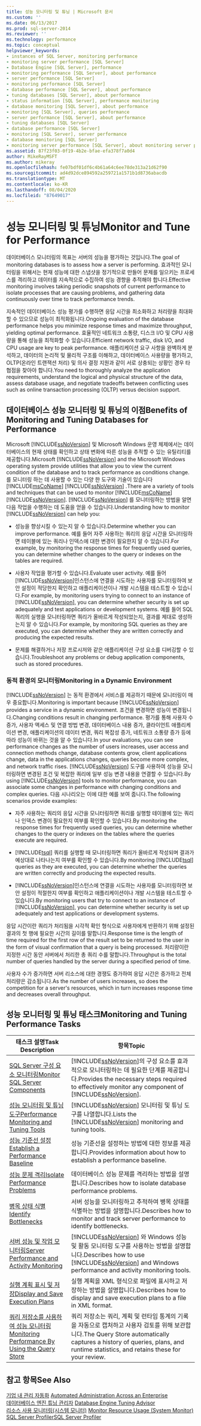 ```yaml
---
title: 성능 모니터링 및 튜닝 | Microsoft 문서
ms.custom: ''
ms.date: 06/13/2017
ms.prod: sql-server-2014
ms.reviewer: ''
ms.technology: performance
ms.topic: conceptual
helpviewer_keywords:
- instances of SQL Server, monitoring performance
- monitoring server performance [SQL Server]
- Database Engine [SQL Server], performance
- monitoring performance [SQL Server], about performance
- server performance [SQL Server]
- monitoring performance [SQL Server]
- database performance [SQL Server], about performance
- tuning databases [SQL Server], about performance
- status information [SQL Server], performance monitoring
- database monitoring [SQL Server], about performance
- monitoring [SQL Server], queries performance
- server performance [SQL Server], about performance
- tuning databases [SQL Server]
- database performance [SQL Server]
- monitoring [SQL Server], server performance
- database monitoring [SQL Server]
- monitoring server performance [SQL Server], about monitoring server performance
ms.assetid: 87f23f03-0f19-4b2e-bfae-efa378f7a0d4
author: MikeRayMSFT
ms.author: mikeray
ms.openlocfilehash: fe07bdf01df6c4b61a64c6ee78de313a21d62f90
ms.sourcegitcommit: ad4d92dce894592a259721a1571b1d8736abacdb
ms.translationtype: MT
ms.contentlocale: ko-KR
ms.lasthandoff: 08/04/2020
ms.locfileid: "87649017"
---
```

# <a name="monitor-and-tune-for-performance"></a><span data-ttu-id="05274-102">성능 모니터링 및 튜닝</span><span class="sxs-lookup"><span data-stu-id="05274-102">Monitor and Tune for Performance</span></span>
  <span data-ttu-id="05274-103">데이터베이스 모니터링의 목표는 서버의 성능을 평가하는 것입니다.</span><span class="sxs-lookup"><span data-stu-id="05274-103">The goal of monitoring databases is to assess how a server is performing.</span></span> <span data-ttu-id="05274-104">효과적인 모니터링을 위해서는 현재 성능에 대한 스냅샷을 정기적으로 만들어 문제를 일으키는 프로세스를 격리하고 데이터를 지속적으로 수집하여 성능 경향을 추적해야 합니다.</span><span class="sxs-lookup"><span data-stu-id="05274-104">Effective monitoring involves taking periodic snapshots of current performance to isolate processes that are causing problems, and gathering data continuously over time to track performance trends.</span></span>  
  
 <span data-ttu-id="05274-105">지속적인 데이터베이스 성능 평가를 수행하면 응답 시간을 최소화하고 처리량을 최대화할 수 있으므로 성능이 최적화됩니다.</span><span class="sxs-lookup"><span data-stu-id="05274-105">Ongoing evaluation of the database performance helps you minimize response times and maximize throughput, yielding optimal performance.</span></span> <span data-ttu-id="05274-106">효율적인 네트워크 소통량, 디스크 I/O 및 CPU 사용량을 통해 성능을 최적화할 수 있습니다.</span><span class="sxs-lookup"><span data-stu-id="05274-106">Efficient network traffic, disk I/O, and CPU usage are key to peak performance.</span></span> <span data-ttu-id="05274-107">애플리케이션 요구 사항을 완벽하게 분석하고, 데이터의 논리적 및 물리적 구조를 이해하고, 데이터베이스 사용량을 평가하고, OLTP(온라인 트랜잭션 처리) 및 의사 결정 지원과 같이 서로 상충되는 상황인 경우 타협점을 찾아야 합니다.</span><span class="sxs-lookup"><span data-stu-id="05274-107">You need to thoroughly analyze the application requirements, understand the logical and physical structure of the data, assess database usage, and negotiate tradeoffs between conflicting uses such as online transaction processing (OLTP) versus decision support.</span></span>  
  
## <a name="benefits-of-monitoring-and-tuning-databases-for-performance"></a><span data-ttu-id="05274-108">데이터베이스 성능 모니터링 및 튜닝의 이점</span><span class="sxs-lookup"><span data-stu-id="05274-108">Benefits of Monitoring and Tuning Databases for Performance</span></span>  
 <span data-ttu-id="05274-109">Microsoft [!INCLUDE[ssNoVersion](../../includes/ssnoversion-md.md)] 및 Microsoft Windows 운영 체제에서는 데이터베이스의 현재 상태를 확인하고 상태 변화에 따른 성능을 추적할 수 있는 유틸리티를 제공합니다.</span><span class="sxs-lookup"><span data-stu-id="05274-109">Microsoft [!INCLUDE[ssNoVersion](../../includes/ssnoversion-md.md)] and the Microsoft Windows operating system provide utilities that allow you to view the current condition of the database and to track performance as conditions change.</span></span> <span data-ttu-id="05274-110">를 모니터링 하는 데 사용할 수 있는 다양 한 도구와 기술이 있습니다 [!INCLUDE[msCoName](../../includes/msconame-md.md)] [!INCLUDE[ssNoVersion](../../includes/ssnoversion-md.md)] .</span><span class="sxs-lookup"><span data-stu-id="05274-110">There are a variety of tools and techniques that can be used to monitor [!INCLUDE[msCoName](../../includes/msconame-md.md)] [!INCLUDE[ssNoVersion](../../includes/ssnoversion-md.md)].</span></span> <span data-ttu-id="05274-111">[!INCLUDE[ssNoVersion](../../includes/ssnoversion-md.md)] 를 모니터링하는 방법을 알면 다음 작업을 수행하는 데 도움을 얻을 수 있습니다.</span><span class="sxs-lookup"><span data-stu-id="05274-111">Understanding how to monitor [!INCLUDE[ssNoVersion](../../includes/ssnoversion-md.md)] can help you:</span></span>  
  
-   <span data-ttu-id="05274-112">성능을 향상시킬 수 있는지 알 수 있습니다.</span><span class="sxs-lookup"><span data-stu-id="05274-112">Determine whether you can improve performance.</span></span> <span data-ttu-id="05274-113">예를 들어 자주 사용하는 쿼리의 응답 시간을 모니터링하면 테이블에 있는 쿼리나 인덱스에 대한 변경이 필요한지 알 수 있습니다.</span><span class="sxs-lookup"><span data-stu-id="05274-113">For example, by monitoring the response times for frequently used queries, you can determine whether changes to the query or indexes on the tables are required.</span></span>  
  
-   <span data-ttu-id="05274-114">사용자 작업을 평가할 수 있습니다.</span><span class="sxs-lookup"><span data-stu-id="05274-114">Evaluate user activity.</span></span> <span data-ttu-id="05274-115">예를 들어 [!INCLUDE[ssNoVersion](../../includes/ssnoversion-md.md)]인스턴스에 연결을 시도하는 사용자를 모니터링하여 보안 설정이 적당한지 확인하고 애플리케이션이나 개발 시스템을 테스트할 수 있습니다.</span><span class="sxs-lookup"><span data-stu-id="05274-115">For example, by monitoring users trying to connect to an instance of [!INCLUDE[ssNoVersion](../../includes/ssnoversion-md.md)], you can determine whether security is set up adequately and test applications or development systems.</span></span> <span data-ttu-id="05274-116">예를 들어 SQL 쿼리의 실행을 모니터링하면 쿼리가 올바르게 작성되었는지, 결과를 제대로 생성하는지 알 수 있습니다.</span><span class="sxs-lookup"><span data-stu-id="05274-116">For example, by monitoring SQL queries as they are executed, you can determine whether they are written correctly and producing the expected results.</span></span>  
  
-   <span data-ttu-id="05274-117">문제를 해결하거나 저장 프로시저와 같은 애플리케이션 구성 요소를 디버깅할 수 있습니다.</span><span class="sxs-lookup"><span data-stu-id="05274-117">Troubleshoot any problems or debug application components, such as stored procedures.</span></span>  
  
### <a name="monitoring-in-a-dynamic-environment"></a><span data-ttu-id="05274-118">동적 환경의 모니터링</span><span class="sxs-lookup"><span data-stu-id="05274-118">Monitoring in a Dynamic Environment</span></span>  
 <span data-ttu-id="05274-119">[!INCLUDE[ssNoVersion](../../includes/ssnoversion-md.md)] 는 동적 환경에서 서비스를 제공하기 때문에 모니터링이 매우 중요합니다.</span><span class="sxs-lookup"><span data-stu-id="05274-119">Monitoring is important because [!INCLUDE[ssNoVersion](../../includes/ssnoversion-md.md)] provides a service in a dynamic environment.</span></span> <span data-ttu-id="05274-120">조건을 변경하면 성능이 변경됩니다.</span><span class="sxs-lookup"><span data-stu-id="05274-120">Changing conditions result in changing performance.</span></span> <span data-ttu-id="05274-121">평가를 통해 사용자 수 증가, 사용자 액세스 및 연결 방법 변경, 데이터베이스 내용 증가, 클라이언트 애플리케이션 변경, 애플리케이션의 데이터 변경, 쿼리 복잡성 증가, 네트워크 소통량 증가 등에 따라 성능이 바뀌는 것을 알 수 있습니다.</span><span class="sxs-lookup"><span data-stu-id="05274-121">In your evaluations, you can see performance changes as the number of users increases, user access and connection methods change, database contents grow, client applications change, data in the applications changes, queries become more complex, and network traffic rises.</span></span> <span data-ttu-id="05274-122">[!INCLUDE[ssNoVersion](../../includes/ssnoversion-md.md)] 도구를 사용하여 성능을 모니터링하면 변경된 조건 및 복잡한 쿼리에 일부 성능 변경 내용을 연결할 수 있습니다.</span><span class="sxs-lookup"><span data-stu-id="05274-122">By using [!INCLUDE[ssNoVersion](../../includes/ssnoversion-md.md)] tools to monitor performance, you can associate some changes in performance with changing conditions and complex queries.</span></span> <span data-ttu-id="05274-123">다음 시나리오는 이에 대한 예를 보여 줍니다.</span><span class="sxs-lookup"><span data-stu-id="05274-123">The following scenarios provide examples:</span></span>  
  
-   <span data-ttu-id="05274-124">자주 사용하는 쿼리의 응답 시간을 모니터링하면 쿼리를 실행할 테이블에 있는 쿼리나 인덱스 변경이 필요한지 여부를 확인할 수 있습니다.</span><span class="sxs-lookup"><span data-stu-id="05274-124">By monitoring the response times for frequently used queries, you can determine whether changes to the query or indexes on the tables where the queries execute are required.</span></span>  
  
-   <span data-ttu-id="05274-125">[!INCLUDE[tsql](../../includes/tsql-md.md)] 쿼리를 실행할 때 모니터링하면 쿼리가 올바르게 작성되며 결과가 예상대로 나타나는지 여부를 확인할 수 있습니다.</span><span class="sxs-lookup"><span data-stu-id="05274-125">By monitoring [!INCLUDE[tsql](../../includes/tsql-md.md)] queries as they are executed, you can determine whether the queries are written correctly and producing the expected results.</span></span>  
  
-   <span data-ttu-id="05274-126">[!INCLUDE[ssNoVersion](../../includes/ssnoversion-md.md)]인스턴스에 연결을 시도하는 사용자를 모니터링하면 보안 설정이 적절한지 여부를 확인하고 애플리케이션이나 개발 시스템을 테스트할 수 있습니다.</span><span class="sxs-lookup"><span data-stu-id="05274-126">By monitoring users that try to connect to an instance of [!INCLUDE[ssNoVersion](../../includes/ssnoversion-md.md)], you can determine whether security is set up adequately and test applications or development systems.</span></span>  
  
 <span data-ttu-id="05274-127">응답 시간이란 쿼리가 처리됨을 시각적 확인 형식으로 사용자에게 반환하기 위해 설정된 결과의 첫 행에 필요한 시간의 길이를 말합니다.</span><span class="sxs-lookup"><span data-stu-id="05274-127">Response time is the length of time required for the first row of the result set to be returned to the user in the form of visual confirmation that a query is being processed.</span></span> <span data-ttu-id="05274-128">처리량이란 지정한 시간 동안 서버에서 처리한 총 쿼리 수를 말합니다.</span><span class="sxs-lookup"><span data-stu-id="05274-128">Throughput is the total number of queries handled by the server during a specified period of time.</span></span>  
  
 <span data-ttu-id="05274-129">사용자 수가 증가하면 서버 리소스에 대한 경쟁도 증가하여 응답 시간은 증가하고 전체 처리량은 감소됩니다.</span><span class="sxs-lookup"><span data-stu-id="05274-129">As the number of users increases, so does the competition for a server's resources, which in turn increases response time and decreases overall throughput.</span></span>  
  
## <a name="monitoring-and-tuning-performance-tasks"></a><span data-ttu-id="05274-130">성능 모니터링 및 튜닝 태스크</span><span class="sxs-lookup"><span data-stu-id="05274-130">Monitoring and Tuning Performance Tasks</span></span>  
  
|<span data-ttu-id="05274-131">태스크 설명</span><span class="sxs-lookup"><span data-stu-id="05274-131">Task Description</span></span>|<span data-ttu-id="05274-132">항목</span><span class="sxs-lookup"><span data-stu-id="05274-132">Topic</span></span>|  
|----------------------|-----------|  
|[<span data-ttu-id="05274-133">SQL Server 구성 요소 모니터링</span><span class="sxs-lookup"><span data-stu-id="05274-133">Monitor SQL Server Components</span></span>](monitor-sql-server-components.md)|<span data-ttu-id="05274-134">[!INCLUDE[ssNoVersion](../../includes/ssnoversion-md.md)]의 구성 요소를 효과적으로 모니터링하는 데 필요한 단계를 제공합니다.</span><span class="sxs-lookup"><span data-stu-id="05274-134">Provides the necessary steps required to effectively monitor any component of [!INCLUDE[ssNoVersion](../../includes/ssnoversion-md.md)].</span></span>|  
|[<span data-ttu-id="05274-135">성능 모니터링 및 튜닝 도구</span><span class="sxs-lookup"><span data-stu-id="05274-135">Performance Monitoring and Tuning Tools</span></span>](performance-monitoring-and-tuning-tools.md)|<span data-ttu-id="05274-136">[!INCLUDE[ssNoVersion](../../includes/ssnoversion-md.md)] 모니터링 및 튜닝 도구를 나열합니다.</span><span class="sxs-lookup"><span data-stu-id="05274-136">Lists the [!INCLUDE[ssNoVersion](../../includes/ssnoversion-md.md)] monitoring and tuning tools.</span></span>|  
|[<span data-ttu-id="05274-137">성능 기준선 설정</span><span class="sxs-lookup"><span data-stu-id="05274-137">Establish a Performance Baseline</span></span>](establish-a-performance-baseline.md)|<span data-ttu-id="05274-138">성능 기준선을 설정하는 방법에 대한 정보를 제공합니다.</span><span class="sxs-lookup"><span data-stu-id="05274-138">Provides information about how to establish a performance baseline.</span></span>|  
|[<span data-ttu-id="05274-139">성능 문제 격리</span><span class="sxs-lookup"><span data-stu-id="05274-139">Isolate Performance Problems</span></span>](isolate-performance-problems.md)|<span data-ttu-id="05274-140">데이터베이스 성능 문제를 격리하는 방법을 설명합니다.</span><span class="sxs-lookup"><span data-stu-id="05274-140">Describes how to isolate database performance problems.</span></span>|  
|[<span data-ttu-id="05274-141">병목 상태 식별</span><span class="sxs-lookup"><span data-stu-id="05274-141">Identify Bottlenecks</span></span>](identify-bottlenecks.md)|<span data-ttu-id="05274-142">서버 성능을 모니터링하고 추적하여 병목 상태를 식별하는 방법을 설명합니다.</span><span class="sxs-lookup"><span data-stu-id="05274-142">Describes how to monitor and track server performance to identify bottlenecks.</span></span>|  
|[<span data-ttu-id="05274-143">서버 성능 및 작업 모니터링</span><span class="sxs-lookup"><span data-stu-id="05274-143">Server Performance and Activity Monitoring</span></span>](server-performance-and-activity-monitoring.md)|<span data-ttu-id="05274-144">[!INCLUDE[ssNoVersion](../../includes/ssnoversion-md.md)] 와 Windows 성능 및 활동 모니터링 도구를 사용하는 방법을 설명합니다.</span><span class="sxs-lookup"><span data-stu-id="05274-144">Describes how to use [!INCLUDE[ssNoVersion](../../includes/ssnoversion-md.md)] and Windows performance and activity monitoring tools.</span></span>|  
|[<span data-ttu-id="05274-145">실행 계획 표시 및 저장</span><span class="sxs-lookup"><span data-stu-id="05274-145">Display and Save Execution Plans</span></span>](display-and-save-execution-plans.md)|<span data-ttu-id="05274-146">실행 계획을 XML 형식으로 파일에 표시하고 저장하는 방법을 설명합니다.</span><span class="sxs-lookup"><span data-stu-id="05274-146">Describes how to display and save execution plans to a file in XML format.</span></span>|  
|[<span data-ttu-id="05274-147">쿼리 저장소를 사용하여 성능 모니터링</span><span class="sxs-lookup"><span data-stu-id="05274-147">Monitoring Performance By Using the Query Store</span></span>](monitoring-performance-by-using-the-query-store.md)|<span data-ttu-id="05274-148">쿼리 저장소는 쿼리, 계획 및 런타임 통계의 기록을 자동으로 캡처하고 사용자 검토를 위해 보관합니다.</span><span class="sxs-lookup"><span data-stu-id="05274-148">The Query Store automatically captures a history of queries, plans, and runtime statistics, and retains these for your review.</span></span>|  
  
## <a name="see-also"></a><span data-ttu-id="05274-149">참고 항목</span><span class="sxs-lookup"><span data-stu-id="05274-149">See Also</span></span>  
 <span data-ttu-id="05274-150">[기업 내 관리 자동화](../../ssms/agent/automated-administration-across-an-enterprise.md) </span><span class="sxs-lookup"><span data-stu-id="05274-150">[Automated Administration Across an Enterprise](../../ssms/agent/automated-administration-across-an-enterprise.md) </span></span>  
 <span data-ttu-id="05274-151">[데이터베이스 엔진 튜닝 관리자](database-engine-tuning-advisor.md) </span><span class="sxs-lookup"><span data-stu-id="05274-151">[Database Engine Tuning Advisor](database-engine-tuning-advisor.md) </span></span>  
 <span data-ttu-id="05274-152">[리소스 사용 모니터링&#40;시스템 모니터&#41;](../performance-monitor/monitor-resource-usage-system-monitor.md) </span><span class="sxs-lookup"><span data-stu-id="05274-152">[Monitor Resource Usage &#40;System Monitor&#41;](../performance-monitor/monitor-resource-usage-system-monitor.md) </span></span>  
 [<span data-ttu-id="05274-153">SQL Server Profiler</span><span class="sxs-lookup"><span data-stu-id="05274-153">SQL Server Profiler</span></span>](../../tools/sql-server-profiler/sql-server-profiler.md)  
  
  
